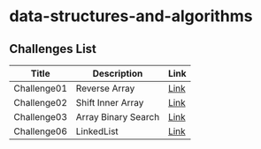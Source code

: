 # data-structures-and-algorithms

## Challenges List

| Title        | Description         | Link                                                                                                                      |
|--------------|---------------------|---------------------------------------------------------------------------------------------------------------------------|
| Challenge01  | Reverse Array       | [Link](https://github.com/Rnad95/data-structures-and-algorithms/blob/array-reverse/Challenges/Challenge01/README.md)      |
| Challenge02  | Shift Inner Array   | [Link](https://github.com/Rnad95/data-structures-and-algorithms/tree/array-insert-shift/Challenge02)                      |
| Challenge03  | Array Binary Search | [Link](https://github.com/Rnad95/data-structures-and-algorithms/tree/main/Challenge03)                                    |
| Challenge06  | LinkedList          | [Link](https://github.com/Rnad95/data-structures-and-algorithms/blob/main/Challenge06/README.md)                          |


